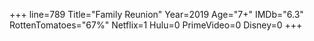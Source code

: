 +++
line=789
Title="Family Reunion"
Year=2019
Age="7+"
IMDb="6.3"
RottenTomatoes="67%"
Netflix=1
Hulu=0
PrimeVideo=0
Disney=0
+++

